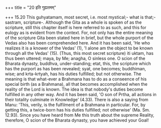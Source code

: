 +++
title = "20 इति गुह्यतमम्"

+++
15.20 This guhyatamam, most secret, i.e. most mystical;- what is
that;-sastram, scripture-. Although the Gita as a whole is spoken of as
the scripture, still this chapter itself is here referred to as such,
and this for eulogy as is evident from the context. For, not only has
the entire meaning of the scripture Gita been stated here in brief, but
the whole purport of the Vedas also has been comprehended here. And it
has been said, 'He who realizes it is a knower of the Vedas' (1), 'I
alone am the object to be known through all the Vedas' (15). (Thus, this
most secret scripture) iti uktam, has thus been uttered; maya, by Me;
anagha, O sinless one. O scion of the Bharata dynasty, buddhva,
under-standing; etat, this, the scripture which has the purport as has
been revealed; syat, one becomes; buddhiman, wise; and krta-krtyah, has
his duties fulfilled; but not otherwise. The meaning is that what-ever a
Brahmana has to do as a conseence of his special birth (as a Brahmana),
all that becomes accomplished when the reality of the Lord is known. The
idea is that nobody's duties become fulfilled in any other way. And it
has been said, 'O son of Prtha, all actions in their totality culminate
in Knowledge' (4.33). There is also a saying from Manu: 'This, verily,
is the fulfilment of a Brahmana in particular. For, by getting this, a
twice-born has his duties fulfilled; not otherwise' (Ma. Sm. 12.93).
Since you have heard from Me this truth about the supreme Reality,
therefore, O scion of the Bharata dynasty, you have achieved your Goal!
